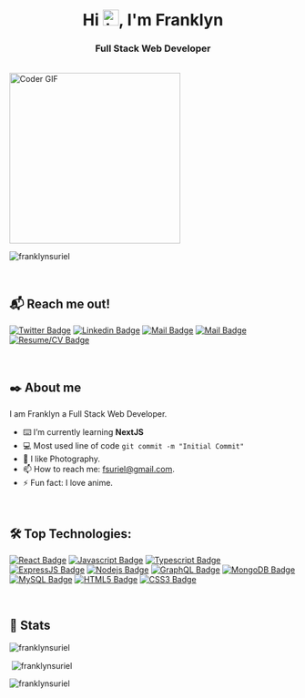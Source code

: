 <h1 align="center">Hi <img src="https://user-images.githubusercontent.com/1303154/88677602-1635ba80-d120-11ea-84d8-d263ba5fc3c0.gif" width="28px" height="28px" alt="hi">, I'm Franklyn</h1>
<h3 align="center">Full Stack Web Developer</h3>

<br/>

<img src="https://media.giphy.com/media/SWoSkN6DxTszqIKEqv/giphy.gif" alt="Coder GIF" width="300">
<p align="left"> <img src="https://komarev.com/ghpvc/?username=franklynsuriel&label=Profile%20views&color=0e75b6&style=flat" alt="franklynsuriel" /></p>


<br/>

## 📬 Reach me out!

[![Twitter Badge](https://img.shields.io/badge/-@Franklynrs-1ca0f1?style=flat&labelColor=1ca0f1&logo=twitter&logoColor=white&link=https://twitter.com/Franklynrs)](https://twitter.com/Franklynrs) [![Linkedin Badge](https://img.shields.io/badge/-FranklynSuriel-0e76a8?style=flat&labelColor=0e76a8&logo=linkedin&logoColor=white)](https://www.linkedin.com/in/FranklynSuriel/) [![Mail Badge](https://img.shields.io/badge/-FSuriel-c0392b?style=flat&labelColor=c0392b&logo=gmail&logoColor=white)](mailto:fsuriel@gmail.com) [![Mail Badge](https://img.shields.io/badge/-Portfolio-61DBFB?style=flat&labelColor=61DBFB&logo=react&logoColor=black)](https://franklynsuriel.github.io/franklyn_portfolio/)
[![Resume/CV Badge](https://img.shields.io/badge/-Resume/CV-darkgreen?style=flat&labelColor=darkgreen&logo=react&logoColor=black)](https://franklynsuriel.github.io/franklyn_portfolio/static/media/Resume.fbddc460f9d55021b78a.pdf)

<br/>

## ✒️ About me

I am Franklyn a Full Stack Web Developer.

- ⌨️ I’m currently learning **NextJS**
- 💻 Most used line of code `git commit -m "Initial Commit"`
- 📸 I like Photography.
- 📫 How to reach me: fsuriel@gmail.com.
- ⚡ Fun fact: I love anime.

<br/>

## 🛠️ Top Technologies:

[![React Badge](https://img.shields.io/badge/-React-61DBFB?style=for-the-badge&labelColor=black&logo=react&logoColor=61DBFB)](#) [![Javascript Badge](https://img.shields.io/badge/-Javascript-F0DB4F?style=for-the-badge&labelColor=black&logo=javascript&logoColor=F0DB4F)](#) [![Typescript Badge](https://img.shields.io/badge/-Typescript-007acc?style=for-the-badge&labelColor=black&logo=typescript&logoColor=007acc)](#) [![ExpressJS Badge](https://img.shields.io/badge/-Express-black?style=for-the-badge&labelColor=black&logo=express&logoColor=007acc)](#) [![Nodejs Badge](https://img.shields.io/badge/-Nodejs-3C873A?style=for-the-badge&labelColor=black&logo=node.js&logoColor=3C873A)](#) [![GraphQL Badge](https://img.shields.io/badge/-GraphQl-e535ab?style=for-the-badge&labelColor=black&logo=node.js&logoColor=e535ab)](#) [![MongoDB Badge](https://img.shields.io/badge/-MongoDB-green?style=for-the-badge&labelColor=black&logo=mongodb&logoColor=green)](#) [![MySQL Badge](https://img.shields.io/badge/-MySQL-007acc?style=for-the-badge&labelColor=black&logo=mysql&logoColor=007acc)](#) [![HTML5 Badge](https://img.shields.io/badge/-HTML5-red?style=for-the-badge&labelColor=black&logo=html5&logoColor=red)](#) [![CSS3 Badge](https://img.shields.io/badge/-CSS3-blue?style=for-the-badge&labelColor=black&logo=css3&logoColor=blue)](#)

<br/>

## 🥇 Stats

<p><img align="center" src="https://github-readme-stats.vercel.app/api/top-langs?username=franklynsuriel&show_icons=true&locale=en&layout=compact" alt="franklynsuriel" /></p>

<p>&nbsp;<img align="center" src="https://github-readme-stats.vercel.app/api?username=franklynsuriel&show_icons=true&locale=en" alt="franklynsuriel" /></p>

<p><img align="center" src="https://github-readme-streak-stats.herokuapp.com/?user=franklynsuriel&" alt="franklynsuriel" /></p>

